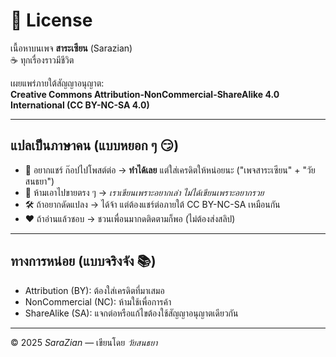 # 📜 License

เนื้อหาบนเพจ **สาระเซียน** (Sarazian)  
☕ ทุกเรื่องราวมีชีวิต

เผยแพร่ภายใต้สัญญาอนุญาต:  
**Creative Commons Attribution-NonCommercial-ShareAlike 4.0 International (CC BY-NC-SA 4.0)**  

---

## แปลเป็นภาษาคน (แบบหยอก ๆ 😏)
- 📢 อยากแชร์ ก๊อปไปโพสต์ต่อ → **ทำได้เลย** แต่ใส่เครดิตให้หน่อยนะ ("เพจสาระเซียน" + "วัยสนธยา")  
- 💸 ห้ามเอาไปขายตรง ๆ → *เราเขียนเพราะอยากเล่า ไม่ได้เขียนเพราะอยากรวย*  
- 🛠 ถ้าอยากดัดแปลง → ได้จ้า แต่ต้องแชร์ต่อภายใต้ CC BY-NC-SA เหมือนกัน  
- ❤️ ถ้าอ่านแล้วชอบ → ชวนเพื่อนมากดติดตามก็พอ (ไม่ต้องส่งสลิป)  

---

## ทางการหน่อย (แบบจริงจัง 📚)
- Attribution (BY): ต้องใส่เครดิตที่มาเสมอ  
- NonCommercial (NC): ห้ามใช้เพื่อการค้า  
- ShareAlike (SA): แจกต่อหรือแก้ไขต้องใช้สัญญาอนุญาตเดียวกัน  

---

© 2025 *SaraZian* — เขียนโดย *วัยสนธยา*  
